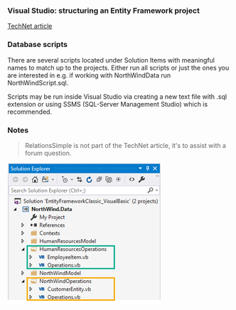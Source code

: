 ### Visual Studio: structuring an Entity Framework project

[TechNet article](https://social.technet.microsoft.com/wiki/contents/articles/53225.visual-studio-structuring-an-entity-framework-project.aspx)

### Database scripts
There are several scripts located under Solution Items with meaningful names to match up to the projects. Either run all scripts or just the ones you are interested in e.g. if working with NorthWindData run NorthWindScript.sql.

Scripts may be run inside Visual Studio via creating a new text file with .sql extension or using SSMS (SQL-Server Management Studio) which is recommended.

### Notes
> RelationsSimple is not part of the TechNet article, it's to assist with a forum question.

![ss](asserts/06.png)
